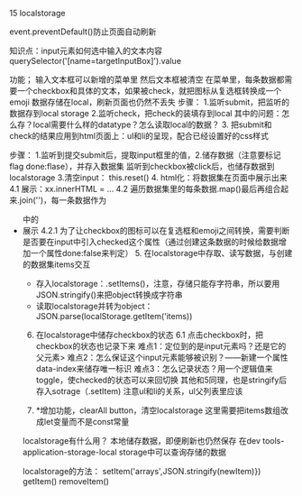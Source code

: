 15 localstorage

event.preventDefault()防止页面自动刷新

知识点：input元素如何选中输入的文本内容querySelector('[name=targetInputBox]').value

功能；
输入文本框可以新增的菜单里
然后文本框被清空
在菜单里，每条数据都需要一个checkbox和具体的文本，如果被check，就把图标从复选框转换成一个emoji
数据存储在local，刷新页面也仍然不丢失
步骤：
1.监听submit，把监听的数据存到local storage
2.监听check，把check的装填存到local
其中的问题：怎么存？local需要什么样的datatype？怎么读取local的数据？
3. 把submit和check的结果应用到html页面上：ul和li的呈现，配合已经设置好的css样式


步骤：
1.监听到提交submit后，提取input框里的值，2.储存数据（注意要标记flag done:flase），并存入数据集
监听到checkbox被click后，也储存数据到localstorage
3.清空input：  this.reset()
4. html化：将数据集在页面中展示出来
4.1 展示：xx.innerHTML = ...
4.2 遍历数据集里的每条数据.map()最后再组合起来.join('')，每一条数据作为<ul>中的<li>展示
4.2.1 为了让checkbox的图标可以在复选框和emoji之间转换，需要判断是否要在input中引入checked这个属性（通过创建这条数据的时候给数据增加一个属性done:false来判定）
5. 在localstorage中存取、读写数据，与创建的数据集items交互
- 存入localstorage：.setItems()，注意，存储只能存字符串，所以要用JSON.stringify()来把object转换成字符串
- 读取localstorage并转为object：JSON.parse(localStorage.getItem('items))
6. 在localstorage中储存checkbox的状态
6.1 点击checkbox时，把checkbox的状态也记录下来
难点1：定位到的是input元素吗？还是它的父元素>
难点2：怎么保证这个input元素能够被识别？——新建一个属性data-index来储存唯一标识
难点3：怎么记录状态？用一个逻辑值来toggle，使checked的状态可以来回切换
其他和5同理，也是stringify后存入sotrage（.setItem)
注意ul和li的关系，ul父列表里应该



7. *增加功能，clearAll button，清空localstorage
这里需要把items数组改成let变量而不是const常量


localstorage有什么用？
本地储存数据，即便刷新也仍然保存
在dev tools-application-storage-local storage中可以查询存储的数据

localstorage的方法：
setItem('arrays',JSON.stringify(newItem)})
getItem()
removeItem()
